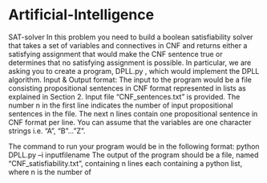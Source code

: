 # Artificial-Intelligence



SAT-solver
In this problem you need to build a boolean satisfiability solver that takes a set of variables and connectives in CNF and returns either a satisfying assignment that would make the CNF sentence true or determines that no satisfying assignment is possible. In particular, we are asking you to create a program, DPLL.py , which would implement the DPLL algorithm.
Input & Output format:
The input to the program would be a file consisting propositional sentences in CNF format represented in lists as explained in Section 2. Input file “CNF_sentences.txt” is provided. The number n in the first line indicates the number of input propositional sentences in the file. The next n lines contain one propositional sentence in CNF format per line. You can assume that the variables are one character strings i.e. “A”, “B”...”Z”.

The command to run your program would be in the following format:
python DPLL.py –i inputfilename
The output of the program should be a file, named “CNF_satisfiability.txt”, containing n lines each containing a python list, where n is the number of

